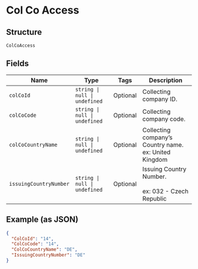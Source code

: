
# Col Co Access

## Structure

`ColCoAccess`

## Fields

| Name | Type | Tags | Description |
|  --- | --- | --- | --- |
| `colCoId` | `string \| null \| undefined` | Optional | Collecting company ID. |
| `colCoCode` | `string \| null \| undefined` | Optional | Collecting company code. |
| `colCoCountryName` | `string \| null \| undefined` | Optional | Collecting company’s Country name. ex: United Kingdom |
| `issuingCountryNumber` | `string \| null \| undefined` | Optional | Issuing Country Number.<br><br>ex: 032 - Czech Republic |

## Example (as JSON)

```json
{
  "ColCoId": "14",
  "ColCoCode": "14",
  "ColCoCountryName": "DE",
  "IssuingCountryNumber": "DE"
}
```

